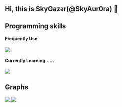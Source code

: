 ## Hi, this is SkyGazer(@SkyAur0ra) 👋

<!--
**SkyAur0ra/SkyAur0ra** is a ✨ _special_ ✨ repository because its `README.md` (this file) appears on your GitHub profile.

Here are some ideas to get you started:

- 🔭 I’m currently working on ...
- 🌱 I’m currently learning ...
- 👯 I’m looking to collaborate on ...
- 🤔 I’m looking for help with ...
- 💬 Ask me about ...
- 📫 How to reach me: ...
- 😄 Pronouns: ...
- ⚡ Fun fact: ...
-->

## Programming skills

#### Frequently Use

<a href="https://github.com/syvixor/skills-icons">
  <img align="center" src="https://skills-icons.vercel.app/api/icons?i=c,golang,vue,python" />
</a>

#### Currently Learning......

<a href="https://github.com/syvixor/skills-icons">
  <img align="center" src="https://skills-icons.vercel.app/api/icons?i=rust,csharp,typescript" />
</a>

## Graphs

<div>
  <a href="https://github.com/anuraghazra/github-readme-stats">
    <img align="center" src="https://github-readme-stats.vercel.app/api/top-langs/?username=SkyAur0ra&langs_count=8&layout=compact&hide_border=true" />
  </a>
  <a href="https://github.com/anuraghazra/github-readme-stats">
    <img align="center" src="https://github-readme-stats.vercel.app/api?username=SkyAur0ra&show_icons=true&icon_color=199861&count_private=true&include_all_commits=true&hide_border=true" />
  </a>
</div>


